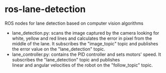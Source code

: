 # ros-lane-detection
ROS nodes for lane detection based on computer vision algorithms

- lane_detection.py: scans the image captured by the camera looking for white, yellow and red lines and calculates the error in 
  pixel from the middle of the lane. It subscribes the "image_topic" topic and publishes the error value on the "lane_detection" 
  topic.
- lane_controller.py: contains the PID controller and sets motors' speed. It subscribes the "lane_detection" topic and publishes     
  linear and angular velocities of the robot on the "follow_topic" topic.
